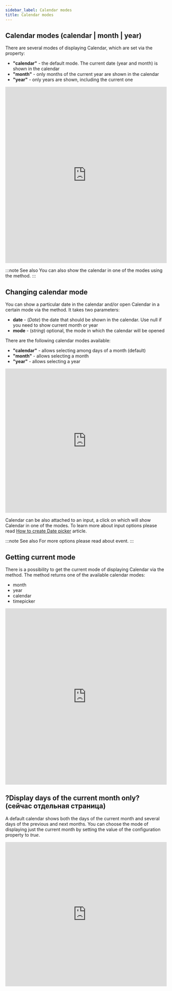 ```yaml
---
sidebar_label: Calendar modes 
title: Calendar modes 
---
```


## Calendar modes (calendar | month | year)

There are several modes of displaying Calendar, which are set via the [](../api/calendar_mode_config.md) property:

- <strong>"calendar"</strong> - the default mode. The current date (year and month) is shown in the calendar
- <strong>"month"</strong> - only months of the current year are shown in the calendar
- <strong>"year"</strong> - only years are shown, including the current one
  
<iframe src="https://snippet.dhtmlx.com/n9q0tc0q?mode=result" frameborder="0" class="snippet_iframe" width="100%" height="550"></iframe>

:::note See also
You can also show the calendar in one of the modes using the [](../api/calendar_showdate_method.md) method.
:::

## Changing calendar mode

You can show a particular date in the calendar and/or open Calendar in a certain mode via the [](../api/calendar_showdate_method.md) method. It takes two parameters:

- **date** - (*Date*) the date that should be shown in the calendar. Use null if you need to show current month or year
- **mode** - (*string*)	optional, the mode in which the calendar will be opened

There are the following calendar modes available:

- **"calendar"** - allows selecting among days of a month (default)
- **"month"** - allows selecting a month
- **"year"** - allows selecting a year

<iframe src="https://snippet.dhtmlx.com/nyfzc8cl?mode=result" frameborder="0" class="snippet_iframe" width="100%" height="450"></iframe>

Calendar can be also attached to an input, a click on which will show Calendar in one of the modes. To learn more about input options please read [How to create Date picker](/date_picker.md) article.

:::note See also
For more options please read about [](../api/calendar_modechange_event.md) event.
:::

## Getting current mode

There is a possibility to get the current mode of displaying Calendar via the [](../api/calendar_getcurrentmode_method.md) method. The method returns one of the available calendar modes:

- month
- year
- calendar
- timepicker

<iframe src="https://snippet.dhtmlx.com/fadykqoc?mode=result" frameborder="0" class="snippet_iframe" width="100%" height="550"></iframe>

## ?Display days of the current month only? (сейчас отдельная страница)

A default calendar shows both the days of the current month and several days of the previous and next months. You can choose the mode of displaying just the current month by setting the value of the [](../api/calendar_thismonthonly_config.md) configuration property to *true*.

<iframe src="https://snippet.dhtmlx.com/4wi5hbtr?mode=result" frameborder="0" class="snippet_iframe" width="100%" height="450"></iframe>
